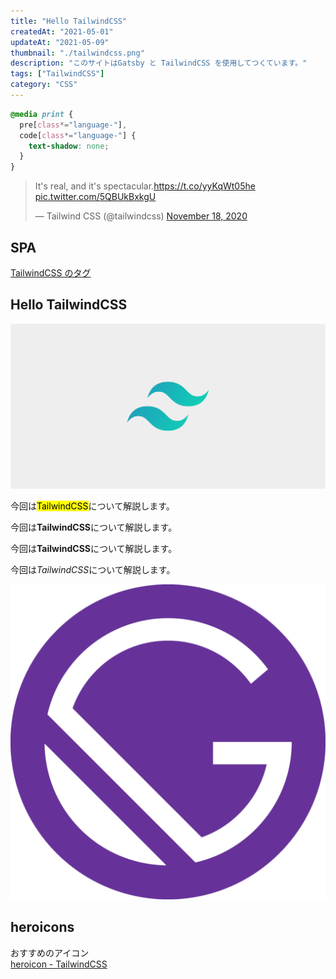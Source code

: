 ```yaml
---
title: "Hello TailwindCSS"
createdAt: "2021-05-01"
updateAt: "2021-05-09"
thumbnail: "./tailwindcss.png"
description: "このサイトはGatsby と TailwindCSS を使用してつくています。"
tags: ["TailwindCSS"]
category: "CSS"
---
```


```css:title=styles.css
@media print {
  pre[class*="language-"],
  code[class*="language-"] {
    text-shadow: none;
  }
}
```

<blockquote class="twitter-tweet"><p lang="en" dir="ltr">It&#39;s real, and it&#39;s spectacular.<a href="https://t.co/yyKqWt05he">https://t.co/yyKqWt05he</a> <a href="https://t.co/5QBUkBxkgU">pic.twitter.com/5QBUkBxkgU</a></p>&mdash; Tailwind CSS (@tailwindcss) <a href="https://twitter.com/tailwindcss/status/1329129585024372741?ref_src=twsrc%5Etfw">November 18, 2020</a></blockquote>

## SPA

[TailwindCSS のタグ](/tags/tailwind-css)

## Hello TailwindCSS

![TailwindCSS](./tailwindcss.png)

今回は<mark>TailwindCSS</mark>について解説します。

今回は<b>TailwindCSS</b>について解説します。

今回は<strong>TailwindCSS</strong>について解説します。

今回は<i>TailwindCSS</i>について解説します。

![Gatsbyjs](./icon.png)

## heroicons

おすすめのアイコン  
[heroicon - TailwindCSS](https://heroicons.com/)
